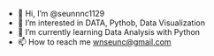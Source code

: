 - 👋 Hi, I’m @seunnnc1129
- 👀 I’m interested in DATA, Pythob, Data Visualization
- 🌱 I’m currently learning Data Analysis with Python
- 📫 How to reach me wnseunc@gmail.com

<!---
seunnnc1129/seunnnc1129 is a ✨ special ✨ repository because its `README.md` (this file) appears on your GitHub profile.
You can click the Preview link to take a look at your changes.
--->
